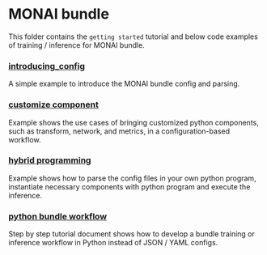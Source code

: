 # MONAI bundle
This folder contains the `getting started` tutorial and below code examples of training / inference for MONAI bundle.

### [introducing_config](./introducing_config)
A simple example to introduce the MONAI bundle config and parsing.

### [customize component](./custom_component)
Example shows the use cases of bringing customized python components, such as transform, network, and metrics, in a configuration-based workflow.

### [hybrid programming](./hybrid_programming)
Example shows how to parse the config files in your own python program, instantiate necessary components with python program and execute the inference.

### [python bundle workflow](./python_bundle_workflow.md)
Step by step tutorial document shows how to develop a bundle training or inference workflow in Python instead of JSON / YAML configs.
